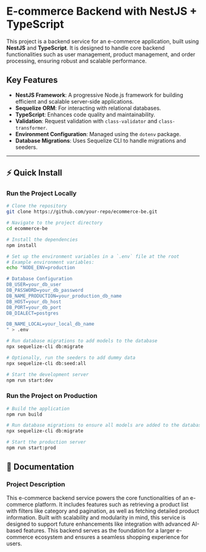 # E-commerce Backend with NestJS + TypeScript

This project is a backend service for an e-commerce application, built using **NestJS** and **TypeScript**. It is designed to handle core backend functionalities such as user management, product management, and order processing, ensuring robust and scalable performance.

## Key Features

- **NestJS Framework**: A progressive Node.js framework for building efficient and scalable server-side applications.
- **Sequelize ORM**: For interacting with relational databases.
- **TypeScript**: Enhances code quality and maintainability.
- **Validation**: Request validation with `class-validator` and `class-transformer`.
- **Environment Configuration**: Managed using the `dotenv` package.
- **Database Migrations**: Uses Sequelize CLI to handle migrations and seeders.

---

## ⚡️ Quick Install

### Run the Project Locally

```bash
# Clone the repository
git clone https://github.com/your-repo/ecommerce-be.git

# Navigate to the project directory
cd ecommerce-be

# Install the dependencies
npm install

# Set up the environment variables in a `.env` file at the root
# Example environment variables:
echo "NODE_ENV=production

# Database Configuration
DB_USER=your_db_user
DB_PASSWORD=your_db_password
DB_NAME_PRODUCTION=your_production_db_name
DB_HOST=your_db_host
DB_PORT=your_db_port
DB_DIALECT=postgres

DB_NAME_LOCAL=your_local_db_name
" > .env

# Run database migrations to add models to the database
npx sequelize-cli db:migrate

# Optionally, run the seeders to add dummy data
npx sequelize-cli db:seed:all

# Start the development server
npm run start:dev
```

### Run the Project on Production
```bash
# Build the application
npm run build

# Run database migrations to ensure all models are added to the database
npx sequelize-cli db:migrate

# Start the production server
npm run start:prod
```

## 📖 Documentation
### Project Description
This e-commerce backend service powers the core functionalities of an e-commerce platform. It includes features such as retrieving a product list with filters like category and pagination, as well as fetching detailed product information. Built with scalability and modularity in mind, this service is designed to support future enhancements like integration with advanced AI-based features. This backend serves as the foundation for a larger e-commerce ecosystem and ensures a seamless shopping experience for users.
